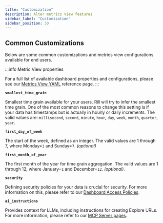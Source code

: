 ```yaml
---
title: "Customization"
description: Alter metrics view features
sidebar_label: "Customization"
sidebar_position: 30
---
```


## Common Customizations

Below are some common customizations and metrics view configurations available for end users. 

:::info Metric View properties

For a full list of available dashboard properties and configurations, please see our [Metrics View YAML](/reference/project-files/metrics-views.md) reference page.
:::


**`smallest_time_grain`**

Smallest time grain available for your users. Rill will try to infer the smallest time grain. One of the most common reasons to change this setting is if your data has timestamps but is actually in hourly or daily increments. The valid values are: `millisecond`, `second`, `minute`, `hour`, `day`, `week`, `month`, `quarter`, `year`.

**`first_day_of_week`**

The start of the week, defined as an integer. The valid values are 1 through 7, where Monday=`1` and Sunday=`7`. _(optional)_

**`first_month_of_year`**


The first month of the year for time grain aggregation. The valid values are 1 through 12, where January=`1` and December=`12`. _(optional)_.


**`security`**

Defining security policies for your data is crucial for security. For more information on this, please refer to our [Dashboard Access Policies](/manage/security.md).

**`ai_instructions`**

Provides context for LLMs, including instructions for creating Explore URLs. For more information, please refer to our [MCP Server pages](/explore/mcp.md).